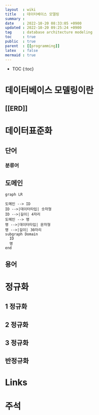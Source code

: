 ```yaml
---
layout  : wiki
title   : 데이터베이스 모델링
summary : 
date    : 2022-10-20 08:33:05 +0900
updated : 2022-10-20 09:25:24 +0900
tag     : database architecture modeling
toc     : true
public  : true
parent  : [[programming]]
latex   : false
mermaid : true
---
```

* TOC
{:toc}

# 데이터베이스 모델링이란
## [[ERD]]

# 데이터표준화

## 단어

### 분류어

## 도메인
```mermaid
graph LR

도메인 --> ID
ID -->|데이터타입| 숫자형
ID -->|길이| 4자리
도메인 --> 명
명 -->|데이터타입| 문자형
명 -->|길이| 30자리
subgraph Domain
  ID
  명
end
```

## 용어

# 정규화

## 1 정규화

## 2 정규화

## 3 정규화

## 반정규화


# Links

# 주석